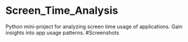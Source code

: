 # Screen_Time_Analysis
Python mini-project for analyzing screen time usage of applications. Gain insights into app usage patterns.
#Screenshots
